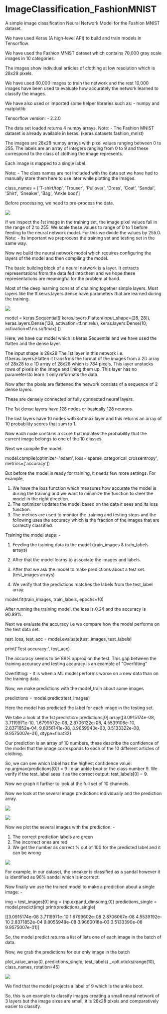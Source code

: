 # ImageClassification_FashionMNIST
A simple image classification Neural Network Model for the Fashion MNIST dataset.

We have used Keras (A high-level API) to build and train models in Tensorflow.

We have used the Fashion MNIST dataset which contains 70,000 gray scale images in 10 categories.

The images show individual articles of clothing at low resolution which is 28x28 pixels.

We have used 60,000 images to train the network and the rest 10,000 images have been used to evaluate how accurately the network learned to classify the images.

We have also used or imported some helper libraries such as: - numpy and matplotlib

Tensorflow version: - 2.2.0

The data set loaded returns 4 numpy arrays.
Note: - The Fashion MNIST dataset is already available in keras.    (keras.datasets.fashion_mnist)

The images are 28x28 numpy arrays with pixel values ranging between 0 to 255.
The labels are an array of integers ranging from 0 to 9 and these correspond to the class of clothing the image represents.

Each image is mapped to a single label.

Note: - The class names are not included with the data set we have had to manually store them here to use later while plotting the images.

class_names = ['T-shirt/top', 'Trouser', 'Pullover', 'Dress', 'Coat', 'Sandal', 'Shirt', 'Sneaker', 'Bag', 'Ankle boot']

Before processing, we need to pre-process the data.

![](images/prediction_1.png)

If we inspect the 1st image in the training set, the image pixel values fall in the range of 2 to 255.
We scale these values to range of 0 to 1 before feeding to the neural network model.
For this we divide the values by 255.0.
Note: - Its important we preprocess the training set and testing set in the same way.

Now we build the neural network model which requires configuring the layers of the model and then compiling the model.

The basic building block of a neural network is a layer. 
It extracts representations from the data fed into them and we hope these representations are meaningful for the problem at hand.

Most of the deep  learning consist of chaining together simple layers.
Most layers like the tf.keras.layers.dense have parameters that are learned during the training.

![](images/prediction_2.png)

model = keras.Sequential([
                          keras.layers.Flatten(input_shape=(28, 28)),
                          keras.layers.Dense(128, activation=tf.nn.relu),
                          keras.layers.Dense(10, activation=tf.nn.softmax)
])

Here, we have our model which is keras.Sequential and we have used the flatten and the dense layer.

The input shape is 28x28
The 1st layer in this network i.e. tf.keras.layers.Flatten it transfrms the format of the images from a 2D array of 28x28 to a 1D array of 28x28 which is 784 pixels.
This layer unstacks rows of pixels in the image and lining them up.
This layer has no parametersto learn it only reformats the data.

Now after the pixels are flattened the network consists of a sequence of 2 dense layers.

These are densely connected or fully connected neural layers.

The 1st dense layers have 128 nodes or basically 128 neurons.

The last layers have 10 nodes with softmax layer and this returns an array of 10 probability scores that sum to 1.

Now each node contains a score that indiates the probability that the current image belongs to one of the 10 classes.

Next we compile the model.

model.compile(optimizer='adam', loss='sparse_categorical_crossentropy', metrics=['accuracy'])

But before the model is ready for training, it needs few more settings.
For example, 
1. We have the loss function which measures how accurate the model is during the training and we want to minimize the function to steer the model in the right direction.
2. The optimizer updates the model based on the data it sees and its loss function.
3. The metrics are used to monitor the training and testing steps and the following uses the accuracy which is the fraction of the images that are correctly classified.

Training the model steps: - 

1. Feeding the training data to the model (train_images & train_labels arrays)

2. After that the model learns to associate the images and labels.

3. After that we ask the model to make predictions about a test set. (test_images arrays)

4. We verify that the predictions matches the labels from the test_label array.

model.fit(train_images, train_labels, epochs=10)

After running the training model, the loss is 0.24 and the accuracy is 90.89%.

Next we evaluate the accuracy i.e we compare how the  model performs on the test data set.

test_loss, test_acc = model.evaluate(test_images, test_labels)

print('Test accuracy:', test_acc)

The accuracy seems to be 88% approx on the test.
This gap between the training accuracy and testing accuracy is an example of "Overfitting"

Overfitting: - It is when a ML model performs worse on a new data than on the training data.

Now, we make predictions with the model_train about some images

predictions = model.predict(test_images)

Here the model has predicted the label for each image in the testing set.

We take a look at the 1st prediction: predictions[0]
array([3.0915174e-08, 3.7119971e-10, 1.6799572e-08, 2.8706122e-08,
       4.5539106e-10, 2.8371852e-04, 9.8056141e-08, 3.9659943e-03,
       3.5133322e-08, 9.9575007e-01], dtype=float32)
       
Our prediction is an array of 10 numbers, these describe the confidence of the model that the image corresponds to each of the 10 different articles of clothing.

So, we can see which label has the highest confidence value: np.argmax(predictions[0]) = 9 i.e an ankle boot or the class number 9.
We verify if the test_label sees it as the correct output: test_labels[0] = 9.


Now we graph it further to look at the full set of 10 channels.

Now we look at the several image predictions individually and the prediction array.

![](images/prediction_3.png)

![](images/prediction_4.png)

Now we plot the several images with the prediction: - 
1. The correct prediction labels are green
2. The incorrect ones are red
3. We get the number as correct % out of 100 for the predicted label and it can be wrong

![](images/prediction_5.png)


For example, in our dataset, the sneaker is classified as a sandal however it is identified as 96% sandal which is incorrect.

Now finally we use the trained model to make a prediction about a single image: - 

img = test_images[0]
img = (np.expand_dims(img,0))
predictions_single = model.predict(img)
print(predictions_single)

[[3.0915174e-08 3.7119971e-10 1.6799602e-08 2.8706067e-08 4.5539192e-10
  2.8371852e-04 9.8055949e-08 3.9660018e-03 3.5133390e-08 9.9575007e-01]]
  
So, the model.predict returns a list of lists one of each image in the batch of data.

Now, we grab the predictions for our only image in the batch

plot_value_array(0, predictions_single, test_labels)
_=plt.xticks(range(10), class_names, rotation=45)

![](images/prediction_6.png)

We find that the model projects a label of 9 which is the ankle boot.

So, this is an example to classify images creating a small neural network of 3 layers but the image sizes are small, it is 28x28 pixels and comparatively easier to classify.
